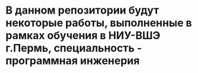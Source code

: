 # В данном репозитории будут некоторые работы, выполненные в рамках обучения в НИУ-ВШЭ г.Пермь, специальность - программная инженерия
